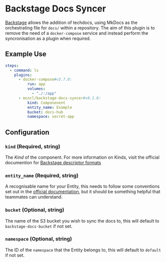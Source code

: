 # Backstage Docs Syncer
[Backstage](https://backstage.io/) allows the addition of techdocs, using
MkDocs as the orchestrating file for `docs/` within a repository. The aim of
this plugin is to remove the need of a `docker-compose` service and instead
perform the syncronisation as a plugin when required.

## Example Use

```yaml
steps:
  - command: ls
    plugins:
      - docker-compose#v3.7.0:
          run: app
          volumes:
            - "./:/app"
      - mcncl/backstage-docs-syncer#v0.1.0:
          kind: Componenent
          entity_name: Example
          bucket: docs-hub
          namespace: secret-app
```

## Configuration
### `kind` (Required, string)
The _Kind_ of the component. For more information on Kinds, visit the official
documention for [Backstage descriptor
formats](https://backstage.io/docs/features/software-catalog/descriptor-format)

### `entity_name` (Required, string)
A recognisable name for your Entity, this needs to follow some conventions set
out in the [official
documentation](https://backstage.io/docs/features/software-catalog/descriptor-format#name-required), but it should be something helpful that
teammates can understand.

### `bucket` (Optional, string)
The name of the S3 bucket you wish to sync the docs to, this will default to
`backstage-docs-bucket` if not set.

### `namespace` (Optional, string)
The ID of the `namespace` that the Entity belongs to, this will default to
`default` if not set.

